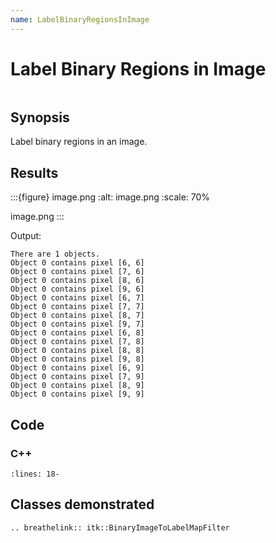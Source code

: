 ```yaml
---
name: LabelBinaryRegionsInImage
---
```


# Label Binary Regions in Image

```{index} single: BinaryImageToLabelMapFilter pair: label; binary
```

## Synopsis

Label binary regions in an image.

## Results

:::{figure} image.png
:alt: image.png
:scale: 70%

image.png
:::

Output:

```
There are 1 objects.
Object 0 contains pixel [6, 6]
Object 0 contains pixel [7, 6]
Object 0 contains pixel [8, 6]
Object 0 contains pixel [9, 6]
Object 0 contains pixel [6, 7]
Object 0 contains pixel [7, 7]
Object 0 contains pixel [8, 7]
Object 0 contains pixel [9, 7]
Object 0 contains pixel [6, 8]
Object 0 contains pixel [7, 8]
Object 0 contains pixel [8, 8]
Object 0 contains pixel [9, 8]
Object 0 contains pixel [6, 9]
Object 0 contains pixel [7, 9]
Object 0 contains pixel [8, 9]
Object 0 contains pixel [9, 9]
```

## Code

### C++

```{literalinclude} Code.cxx
:lines: 18-
```

## Classes demonstrated

```{eval-rst}
.. breathelink:: itk::BinaryImageToLabelMapFilter
```
